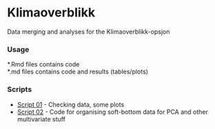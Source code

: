 # Klimaoverblikk
Data merging and analyses for the Klimaoverblikk-opsjon

### Usage  
*.Rmd files contains code  
*.md files contains code and results (tables/plots)   
  
### Scripts  
* [Script 01](https://github.com/NIVANorge/Klimaoverblikk/blob/master/01_Check_data.md) - Checking data, some plots  
* [Script 02](https://github.com/NIVANorge/Klimaoverblikk/blob/master/02_Organise_soft_bottom_for_PCA.md) - Code for organising soft-bottom data for PCA and other multivariate stuff  